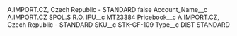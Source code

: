 <?xml version="1.0" encoding="UTF-8"?>
<CustomMetadata xmlns="http://soap.sforce.com/2006/04/metadata" xmlns:xsi="http://www.w3.org/2001/XMLSchema-instance" xmlns:xsd="http://www.w3.org/2001/XMLSchema">
    <label>A.IMPORT.CZ, Czech Republic - STANDARD</label>
    <protected>false</protected>
    <values>
        <field>Account_Name__c</field>
        <value xsi:type="xsd:string">A.IMPORT.CZ SPOL.S R.O.</value>
    </values>
    <values>
        <field>IFU__c</field>
        <value xsi:type="xsd:string">MT23384</value>
    </values>
    <values>
        <field>Pricebook__c</field>
        <value xsi:type="xsd:string">A.IMPORT.CZ, Czech Republic - STANDARD</value>
    </values>
    <values>
        <field>SKU__c</field>
        <value xsi:type="xsd:string">STK-GF-109</value>
    </values>
    <values>
        <field>Type__c</field>
        <value xsi:type="xsd:string">DIST STANDARD</value>
    </values>
</CustomMetadata>
